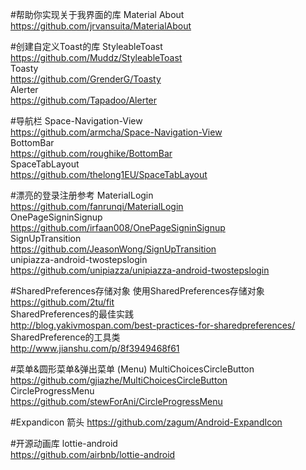 #帮助你实现关于我界面的库
Material About<br>
https://github.com/jrvansuita/MaterialAbout<br>

#创建自定义Toast的库
StyleableToast<br>
https://github.com/Muddz/StyleableToast<br>
Toasty<br>
https://github.com/GrenderG/Toasty<br>
Alerter<br>
https://github.com/Tapadoo/Alerter

#导航栏
Space-Navigation-View<br>
https://github.com/armcha/Space-Navigation-View<br>
BottomBar<br>
https://github.com/roughike/BottomBar<br>
SpaceTabLayout<br>
https://github.com/thelong1EU/SpaceTabLayout<br>

#漂亮的登录注册参考
MaterialLogin <br>
https://github.com/fanrunqi/MaterialLogin <br>
OnePageSigninSignup<br>
https://github.com/irfaan008/OnePageSigninSignup<br>
SignUpTransition<br>
https://github.com/JeasonWong/SignUpTransition<br>
unipiazza-android-twostepslogin<br>
https://github.com/unipiazza/unipiazza-android-twostepslogin<br>

#SharedPreferences存储对象
使用SharedPreferences存储对象<br>
https://github.com/2tu/fit<br>
SharedPreferences的最佳实践<br>
http://blog.yakivmospan.com/best-practices-for-sharedpreferences/<br>
SharedPreference的工具类<br>
http://www.jianshu.com/p/8f3949468f61<br>

#菜单&圆形菜单&弹出菜单 (Menu)
MultiChoicesCircleButton<br>
https://github.com/gjiazhe/MultiChoicesCircleButton<br>
CircleProgressMenu<br>
https://github.com/stewForAni/CircleProgressMenu<br>

#Expandicon 箭头
https://github.com/zagum/Android-ExpandIcon<br>

#开源动画库
lottie-android<br>
https://github.com/airbnb/lottie-android<br>